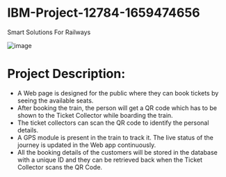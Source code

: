 # IBM-Project-12784-1659474656
Smart Solutions For Railways

![image](https://user-images.githubusercontent.com/68515023/197348051-ebe74434-9e4b-4b50-bf39-2f7ef20dc745.png)
<html>
<head>
<h1>Project Description:</h1>
</head>
<ul>
  <li>A Web page is designed for the public where they can book tickets by seeing the available seats.</li>

  <li>After booking the train, the person will get a QR code which has to be shown to the Ticket Collector while boarding the train.</li>

  <li>The ticket collectors can scan the QR code to identify the personal details.</li>

  <li>A GPS module is present in the train to track it. The live status of the journey is updated in the Web app continuously.</li>

  <li>All the booking details of the customers will be stored in the database with a unique ID and they can be retrieved back when the Ticket Collector scans the QR Code.</li>
</ul>
